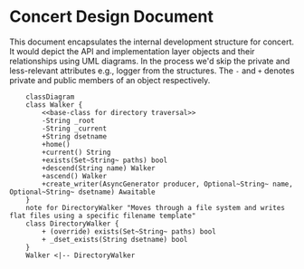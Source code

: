 # Concert Design Document

This document encapsulates the internal development structure for concert. It would depict the API and implementation
layer objects and their relationships using UML diagrams. In the process we'd skip the private and less-relevant
attributes e.g., logger from the structures. The `-` and `+` denotes private and public members of an object respectively.

```mermaid
    classDiagram
    class Walker {
        <<base-class for directory traversal>>
        -String _root
        -String _current
        +String dsetname
        +home()
        +current() String
        +exists(Set~String~ paths) bool
        +descend(String name) Walker
        +ascend() Walker
        +create_writer(AsyncGenerator producer, Optional~String~ name, Optional~String~ dsetname) Awaitable
    }
    note for DirectoryWalker "Moves through a file system and writes flat files using a specific filename template"
    class DirectoryWalker {
        + (override) exists(Set~String~ paths) bool
        + _dset_exists(String dsetname) bool
    }
    Walker <|-- DirectoryWalker
```

